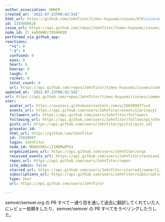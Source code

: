 ```yaml
---
author_association: OWNER
created_at: '2022-07-23T08:42:54Z'
html_url: https://github.com/JohnTitor/times-huyuumi/issues/67#issuecomment-1193088628
id: 1193088628
issue_url: https://api.github.com/repos/JohnTitor/times-huyuumi/issues/67
node_id: IC_kwDOHWEcT85HHRZ0
performed_via_github_app: 
reactions:
  "+1": 0
  "-1": 0
  confused: 0
  eyes: 0
  heart: 0
  hooray: 0
  laugh: 0
  rocket: 0
  total_count: 0
  url: https://api.github.com/repos/JohnTitor/times-huyuumi/issues/comments/1193088628/reactions
updated_at: '2022-07-23T08:42:54Z'
url: https://api.github.com/repos/JohnTitor/times-huyuumi/issues/comments/1193088628
user:
  avatar_url: https://avatars.githubusercontent.com/u/25030997?v=4
  events_url: https://api.github.com/users/JohnTitor/events{/privacy}
  followers_url: https://api.github.com/users/JohnTitor/followers
  following_url: https://api.github.com/users/JohnTitor/following{/other_user}
  gists_url: https://api.github.com/users/JohnTitor/gists{/gist_id}
  gravatar_id: ''
  html_url: https://github.com/JohnTitor
  id: 25030997
  login: JohnTitor
  node_id: MDQ6VXNlcjI1MDMwOTk3
  organizations_url: https://api.github.com/users/JohnTitor/orgs
  received_events_url: https://api.github.com/users/JohnTitor/received_events
  repos_url: https://api.github.com/users/JohnTitor/repos
  site_admin: false
  starred_url: https://api.github.com/users/JohnTitor/starred{/owner}{/repo}
  subscriptions_url: https://api.github.com/users/JohnTitor/subscriptions
  type: User
  url: https://api.github.com/users/JohnTitor

---
```

semver/semver.org の PR すべて一通り目を通して過去に翻訳してくれていた人にレビュー依頼をしたり、semver/semver の PR すべてをラベリングしたりした。